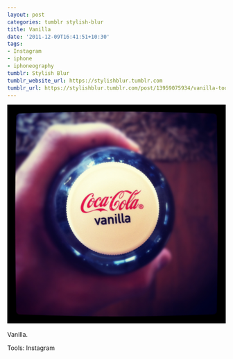 ```yaml
---
layout: post
categories: tumblr stylish-blur
title: Vanilla
date: '2011-12-09T16:41:51+10:30'
tags:
- Instagram
- iphone
- iphoneography
tumblr: Stylish Blur
tumblr_website_url: https://stylishblur.tumblr.com
tumblr_url: https://stylishblur.tumblr.com/post/13959075934/vanilla-tools-instagram
---
```

 ![](/content/images/tumblr/stylish-blur/tumblr_lvxajsIH9A1qeku5yo1_1280.png)  

Vanilla.

Tools: Instagram

